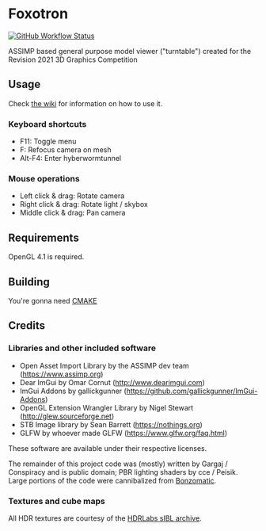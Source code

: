 # Foxotron

[![GitHub Workflow Status](https://img.shields.io/github/workflow/status/Gargaj/Foxotron/build-on-push?logo=github)](https://github.com/Gargaj/Foxotron/actions)

ASSIMP based general purpose model viewer ("turntable") created for the Revision 2021 3D Graphics Competition

## Usage
Check [the wiki](https://github.com/Gargaj/Foxotron/wiki) for information on how to use it.

### Keyboard shortcuts
* F11: Toggle menu
* F: Refocus camera on mesh
* Alt-F4: Enter hyberwormtunnel

### Mouse operations
* Left click & drag: Rotate camera
* Right click & drag: Rotate light / skybox
* Middle click & drag: Pan camera

## Requirements
OpenGL 4.1 is required.

## Building
You're gonna need [CMAKE](https://cmake.org/)

## Credits

### Libraries and other included software
- Open Asset Import Library by the ASSIMP dev team (https://www.assimp.org)
- Dear ImGui by Omar Cornut (http://www.dearimgui.com)
- ImGui Addons by gallickgunner (https://github.com/gallickgunner/ImGui-Addons)
- OpenGL Extension Wrangler Library by Nigel Stewart (http://glew.sourceforge.net)
- STB Image library by Sean Barrett (https://nothings.org)
- GLFW by whoever made GLFW (https://www.glfw.org/faq.html)

These software are available under their respective licenses.

The remainder of this project code was (mostly) written by Gargaj / Conspiracy and is public domain; PBR lighting shaders by cce / Peisik.
Large portions of the code were cannibalized from [Bonzomatic](https://github.com/Gargaj/Bonzomatic).

### Textures and cube maps

All HDR textures are courtesy of the [HDRLabs sIBL archive](http://www.hdrlabs.com/sibl/archive.html).
